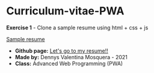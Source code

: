# Curriculum-vitae-PWA
**Exercise 1** - Clone a sample resume using html + css + js


[Sample resume](https://github.com/dennvm09/Curriculum-vitae-PWA/blob/master/img/hv-exercisee.png)

- **Github page:** [Let's go to my resume!!](https://dennvm09.github.io/Curriculum-vitae-PWA/)
- **Made by:** Dennys Valentina Mosquera - 2021
- **Class:** Advanced Web Programming (PWA)
